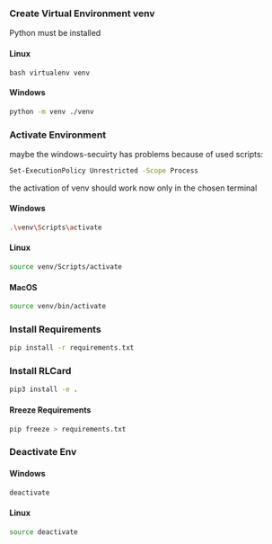 ### Create Virtual Environment venv

Python must be installed

#### Linux

```
bash virtualenv venv
```

#### Windows

```bash
python -m venv ./venv
```

### Activate Environment
maybe the windows-secuirty has problems because of used scripts:

```bash
Set-ExecutionPolicy Unrestricted -Scope Process
```
the activation of venv should work now only in the chosen terminal

#### Windows

```bash
.\venv\Scripts\activate
```

#### Linux

```bash
source venv/Scripts/activate
```

#### MacOS

```bash
source venv/bin/activate
```

### Install Requirements

```bash
pip install -r requirements.txt
```

### Install RLCard

```bash
pip3 install -e .
```

#### Rreeze Requirements

```bash
pip freeze > requirements.txt
```

### Deactivate Env

#### Windows

```bash
deactivate
```

#### Linux

```bash
source deactivate
```